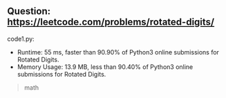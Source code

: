 ## Question: https://leetcode.com/problems/rotated-digits/

code1.py:
* Runtime: 55 ms, faster than 90.90% of Python3 online submissions for Rotated Digits.
* Memory Usage: 13.9 MB, less than 90.40% of Python3 online submissions for Rotated Digits.
> math